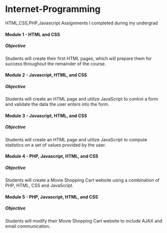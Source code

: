 # Internet-Programming
HTML,CSS,PHP,Javascript Assignments I completed during my undergrad

#### Module 1 - HTML and CSS
##### Objective
Students will create their first HTML pages, which will prepare them for success throughout the remainder of the course.

#### Module 2 - Javascript, HTML, and CSS
##### Objective
Students will create an HTML page and utilize JavaScript to control a form and validate the data the user enters into the form.

#### Module 3 - Javascript, HTML, and CSS
##### Objective
Students will create an HTML page and utilize JavaScript to compute statistics on a set of values provided by the user.

#### Module 4 - PHP, Javascript, HTML, and CSS
##### Objective
Students will create a Movie Shopping Cart website using a combination of PHP, HTML, CSS and JavaScript.

#### Module 5 - PHP, Javascript, HTML, and CSS
##### Objective
Students will modify their Movie Shopping Cart website to include AJAX and email communication.
